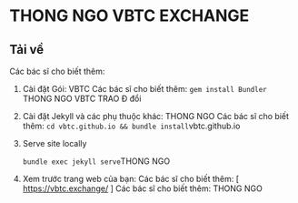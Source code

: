 THONG NGO VBTC EXCHANGE
=========

## Tải về
Các bác sĩ cho biết thêm:
1. Cài đặt Gói: VBTC
Các bác sĩ cho biết thêm:
    `gem install Bundler` THONG NGO VBTC TRAO Đ đổi
    
2. Cài đặt Jekyll và các phụ thuộc khác: THONG NGO
Các bác sĩ cho biết thêm:
    `cd vbtc.github.io && bundle install`vbtc.github.io
    
3. Serve site locally 

    `bundle exec jekyll serve`THONG NGO
    
4. Xem trước trang web của bạn:
Các bác sĩ cho biết thêm:
    [ https://vbtc.exchange/ ]
Các bác sĩ cho biết thêm: THONG NGO
